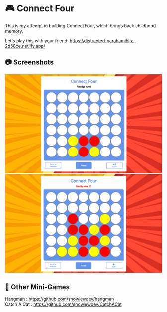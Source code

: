 # 🎮 Connect Four
This is my attempt in building Connect Four, which brings back childhood memory.

Let's play this with your friend:
https://distracted-varahamihira-2d58ce.netlify.app/

## 📷 Screenshots

<img src="/media/screenshot.png" width="600"/>

<img src="/media/screenshot2.png" width="600"/>

## 👾 Other Mini-Games
Hangman : https://github.com/snowiewdev/hangman <br/>
Catch A Cat : https://github.com/snowiewdev/CatchACat
